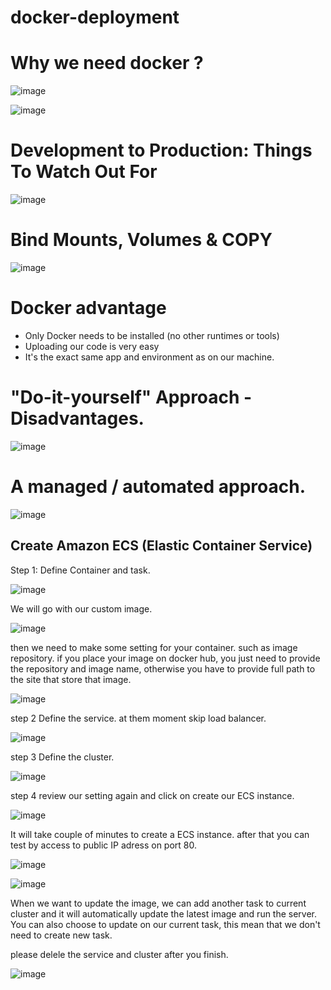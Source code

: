 # docker-deployment

# Why we need docker ?
![image](https://user-images.githubusercontent.com/34083808/184829729-f3909e4f-7bfb-4239-ae78-e99eb943b784.png)

![image](https://user-images.githubusercontent.com/34083808/184829571-bb47af75-b76b-413b-820b-5968d34129b1.png)

# Development to Production: Things To Watch Out For

![image](https://user-images.githubusercontent.com/34083808/184829936-42944eea-13e8-464c-bbbf-cc25d0cfb04c.png)

# Bind Mounts, Volumes & COPY
![image](https://user-images.githubusercontent.com/34083808/184832317-a0ee8754-c67f-4efa-b449-5c7338579c31.png)

# Docker advantage

- Only Docker needs to be installed (no other runtimes or tools)
- Uploading our code is very easy  
- It's the exact same app and environment as on our machine.

# "Do-it-yourself" Approach - Disadvantages.

![image](https://user-images.githubusercontent.com/34083808/185070710-412013ea-cc54-4475-8e71-5ccfd4096dca.png)

# A managed / automated approach.

![image](https://user-images.githubusercontent.com/34083808/185074121-7f2b772b-2511-4edd-8e21-dc296a72a782.png)

## Create Amazon ECS (Elastic Container Service)
Step 1: Define Container and task.

![image](https://user-images.githubusercontent.com/34083808/185108964-eae27d72-27f1-4477-bec4-e83b955dde91.png)

We will go with our custom image. 

![image](https://user-images.githubusercontent.com/34083808/185109083-dfa7e96d-0514-468e-b79c-9fd1688fa1b2.png)

then we need to make some setting for your container. such as image repository. 
if you place your image on docker hub, you just need to provide the repository and image name, otherwise you have to provide full path to the site that store that image.

![image](https://user-images.githubusercontent.com/34083808/185109727-aac0e810-52c3-4289-9d9d-ec1abbd9bacf.png)

step 2 Define the service. at them moment skip load balancer.

![image](https://user-images.githubusercontent.com/34083808/185112171-55b1706a-a521-4bde-8d10-923aa97012b3.png)

step 3 Define the cluster. 

![image](https://user-images.githubusercontent.com/34083808/185112547-a1e538dc-77ff-4d1e-b804-97602210d59b.png)

step 4 review our setting again and click on create our ECS instance.

![image](https://user-images.githubusercontent.com/34083808/185113687-7102418f-7aa4-4122-8606-f83434b57fa6.png)

It will take couple of minutes to create a ECS instance. after that you can test by access to public IP adress on port 80.

![image](https://user-images.githubusercontent.com/34083808/185134712-a19d6e82-25a4-40bb-be64-3778c6101838.png)

![image](https://user-images.githubusercontent.com/34083808/185135032-cf9b591b-eaf1-4a9a-8387-6810b683697c.png)

When we want to update the image, we can add another task to current cluster and it will automatically update the latest image and run the server. You can also choose to update on our current task, this mean that we don't need to create new task. 

please delele the service and cluster after you finish. 

![image](https://user-images.githubusercontent.com/34083808/185141242-72e87bc7-ccb6-4131-8aa3-d9caf9a00859.png)

